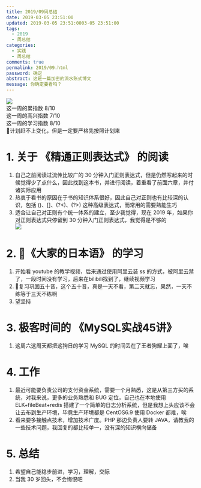 ```yaml
---
title: 2019/09周总结
date: 2019-03-05 23:51:00
updated: 2019-03-05 23:51:0003-05 23:51:00
tags:
  - 2019
  - 周总结
categories: 
  - 实践
  - 周总结
comments: true
permalink: 2019/09.html  
password: 确定
abstract: 这是一篇加密的流水账式博文
message: 你确定要看吗？
---
```


![][0]  
这一周的累指数 8/10  
这一周的高兴指数 7/10   
这一周的学习指数 8/10  
计划赶不上变化，但是一定要严格先按照计划来

<!--more-->

# 1. 关于 《精通正则表达式》 的阅读

1. 自己之前阅读过流传比较广的 30 分钟入门正则表达式，但是仍然写起来的时候觉得少了点什么，因此找到这本书，并进行阅读，着重看了前面六章，并付诸实际应用  
2. 热衷于看书的原因在于书的知识体系很好，因此自己对正则也有比较深的认识，包括 ()、[]、(?<)、(?>) 这种高级表达式，而常用的需要熟能生巧  
3. 适合让自己对正则有个统一体系的建立，至少我觉得，现在 2019 年，如果你对正则表达式只停留到 30 分钟入门正则表达式，我觉得是不够的  
![][1]

# 2. 《大家的日本语》 的学习

1. 开始看 youtube 的教学视频，后来通过使用阿里云装 ss 的方式，被阿里云禁了，一段时间没有学习，后来在bilibili找到了，继续视频学习  
2. 复习巩固五十音，这个五十音，真是一天不看，第二天就忘，果然，一天不练等于三天不练啊  
3. 望坚持

# 3. 极客时间的 《MySQL实战45讲》

1. 这周六这周天都把这狗日的学习 MySQL 的时间丢在了王者狗耀上面了，唉

# 4. 工作

1. 最近可能要负责公司的支付资金系统，需要一个月熟悉，这是从第三方买的系统，对我来说，更多的业务熟悉和 BUG 定位，自己也在本地使用 ELK+fileBeat+redis 搭建了一个简单的日志分析系统，但是我想上头应该不会让去布到生产环境，毕竟生产环境都是 CentOS6.9 使用 Docker 都难，唉  
2. 看来要多接触点技术，增加技术广度。PHP 那边负责人要转 JAVA，请教我的一些技术问题，我回复的都比较单一，没有深的知识横向储备

# 5. 总结

1. 希望自己能稳步前进，学习，理解，交际  
2. 当我 30 岁回头，不会悔恨吧    

[0]: https://leran2deeplearnjavawebtech.oss-cn-beijing.aliyuncs.com/somephoto/2014-08-07%E5%88%BB%E5%AD%97%E5%A7%90.jpg
[1]: https://leran2deeplearnjavawebtech.oss-cn-beijing.aliyuncs.com/learn/%E7%B2%BE%E9%80%9A%E6%AD%A3%E5%88%99%E8%A1%A8%E8%BE%BE%E5%BC%8F/%E7%B2%BE%E9%80%9A%E6%AD%A3%E5%88%99%E8%A1%A8%E8%BE%BE%E5%BC%8F.png